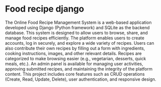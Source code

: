 # Food recipe django

The Online Food Recipe Management System is a web-based application developed using Django (Python framework) and SQLite as the backend database. This system is designed to allow users to browse, share, and manage food recipes efficiently.
The platform enables users to create accounts, log in securely, and explore a wide variety of recipes. Users can also contribute their own recipes by filling out a form with ingredients, cooking instructions, images, and other relevant details. Recipes are categorized to make browsing easier (e.g., vegetarian, desserts, quick meals, etc.).
An admin panel is available for managing user activities, approving submitted recipes, and maintaining the integrity of the platform content. This project includes core features such as CRUD operations (Create, Read, Update, Delete), user authentication, and responsive design.

